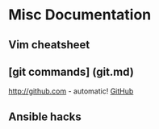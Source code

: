 # Misc Documentation

## Vim cheatsheet

## [git commands] (git.md)

http://github.com - automatic!
[GitHub](http://github.com)


## Ansible hacks



